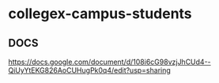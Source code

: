 # collegex-campus-students

## DOCS

https://docs.google.com/document/d/108i6cG98vzjJhCUd4--QiUyYtEKG826AoCUHugPk0q4/edit?usp=sharing

